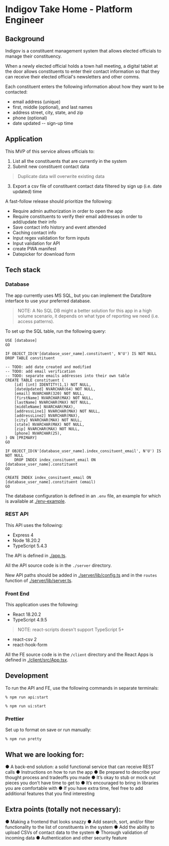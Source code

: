 # Indigov Take Home - Platform Engineer

## Background

Indigov is a constituent management system that allows elected officials to manage their constituency.

When a newly elected official holds a town hall meeting, a digital tablet at the door
allows constituents to enter their contact information so that they can receive their 
elected official's newsletters and other comms.

Each constituent enters the following information about how they want to be contacted:

- email address (unique)
- first, middle (optional), and last names
- address street, city, state, and zip
- phone (optional)
- date updated -- sign-up time

## Application

This MVP of this service allows officials to:

1. List all the constituents that are currently in the system
2. Submit new constituent contact data
> Duplicate data will overwrite existing data
3. Export a csv file of constituent contact data filtered by sign up (i.e. date updated) time

A fast-follow release should prioritize the following:

- Require admin authorization in order to open the app
- Require constituents to verify their email addresses in order to add/update their info
- Save contact info history and event attended
- Caching contact info
- Input regex validation for form inputs
- Input validation for API
- create PWA manifest
- Datepicker for download form

## Tech stack

### Database

The app currently uses MS SQL, but you can implement the DataStore interface to
use your preferred database.

> NOTE: A No SQL DB might a better solution for this app in a high volume scenario, it depends on what type of reporting we need (i.e. access patterns).

To set up the SQL table, run the following query:

```
USE [database]
GO

IF OBJECT_ID(N'[database_user_name].constituent', N'U') IS NOT NULL
DROP TABLE constituent

-- TODO: add date created and modified
-- TODO: add email verification
-- TODO: separate emails addresses into their own table
CREATE TABLE constituent (
	[id] [int] IDENTITY(1,1) NOT NULL,
	[dateUpdated] NVARCHAR(64) NOT NULL,
	[email] NVARCHAR(320) NOT NULL,
	[firstName] NVARCHAR(MAX) NOT NULL,
	[lastName] NVARCHAR(MAX) NOT NULL,
	[middleName] NVARCHAR(MAX),
	[addressLine1] NVARCHAR(MAX) NOT NULL,
	[addressLine2] NVARCHAR(MAX),
	[city] NVARCHAR(MAX) NOT NULL,
	[state] NVARCHAR(MAX) NOT NULL,
	[zip] NVARCHAR(MAX) NOT NULL,
	[phone] NVARCHAR(25),
) ON [PRIMARY]
GO

IF OBJECT_ID(N'[database_user_name].index_consituent_email', N'U') IS NOT NULL
	DROP INDEX index_consituent_email ON [database_user_name].constituent
GO

CREATE INDEX index_consituent_email ON [database_user_name].constituent (email)
GO
```

The database configuration is defined in an `.env` file, an example for which is available at [./env-example](env-example).

### REST API

This API uses the following:

- Express 4
- Node 18.20.2
- TypeScript 5.4.3

The API is defined in [./app.ts](app.ts).

All the API source code is in the `./server` directory.

New API paths should be added in [./server/lib/config.ts](server/lib/config.ts) and in the `routes` function of [./server/lib/server.ts](server/lib/server.ts).

### Front End

This application uses the following:

- React 18.20.2
- TypeScript 4.9.5
> NOTE: react-scripts doesn't support TypeScript 5+
- react-csv 2
- react-hook-form 

All the FE source code is in the `/client` directory and the React Apps is defined in [./client/src/App.tsx](client/src/App.tsx).

## Development

To run the API and FE, use the following commands in separate terminals:

```
% npm run api:start

```

```
% npm run ui:start

```

### Prettier

Set up to format on save or run manually:

```
% npm run pretty
```



## What we are looking for:
● A back-end solution: a solid functional service that can receive REST calls
● Instructions on how to run the app
● Be prepared to describe your thought process and tradeoffs you made
● It’s okay to stub or mock out pieces you don’t have time to get to
● It’s encouraged to bring in libraries you are comfortable with
● If you have extra time, feel free to add additional features that you find interesting

## Extra points (totally not necessary):
● Making a frontend that looks snazzy
● Add search, sort, and/or filter functionality to the list of constituents in the system
● Add the ability to upload CSVs of contact data to the system
● Thorough validation of incoming data
● Authentication and other security feature